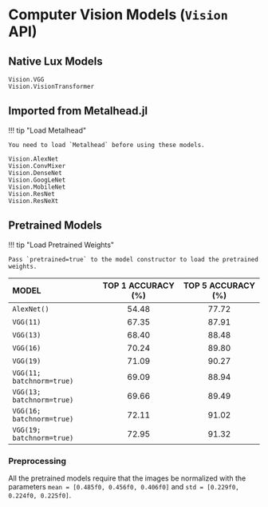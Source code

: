 # Computer Vision Models (`Vision` API)

## Native Lux Models

```@docs
Vision.VGG
Vision.VisionTransformer
```

## Imported from Metalhead.jl

!!! tip "Load Metalhead"

    You need to load `Metalhead` before using these models.

```@docs
Vision.AlexNet
Vision.ConvMixer
Vision.DenseNet
Vision.GoogLeNet
Vision.MobileNet
Vision.ResNet
Vision.ResNeXt
```

## Pretrained Models

!!! tip "Load Pretrained Weights"

    Pass `pretrained=true` to the model constructor to load the pretrained weights.


| MODEL                     | TOP 1 ACCURACY (%) | TOP 5 ACCURACY (%) |
| :------------------------ | :----------------: | :----------------: |
| `AlexNet()`               |       54.48        |       77.72        |
| `VGG(11)`                 |       67.35        |       87.91        |
| `VGG(13)`                 |       68.40        |       88.48        |
| `VGG(16)`                 |       70.24        |       89.80        |
| `VGG(19)`                 |       71.09        |       90.27        |
| `VGG(11; batchnorm=true)` |       69.09        |       88.94        |
| `VGG(13; batchnorm=true)` |       69.66        |       89.49        |
| `VGG(16; batchnorm=true)` |       72.11        |       91.02        |
| `VGG(19; batchnorm=true)` |       72.95        |       91.32        |

### Preprocessing

All the pretrained models require that the images be normalized with the parameters
`mean = [0.485f0, 0.456f0, 0.406f0]` and `std = [0.229f0, 0.224f0, 0.225f0]`.
